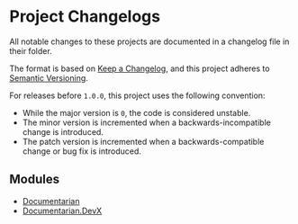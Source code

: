 # Project Changelogs

All notable changes to these projects are documented in a changelog file in their folder.

The format is based on [Keep a Changelog][01], and this project adheres to
[Semantic Versioning][02].

For releases before `1.0.0`, this project uses the following convention:

- While the major version is `0`, the code is considered unstable.
- The minor version is incremented when a backwards-incompatible change is introduced.
- The patch version is incremented when a backwards-compatible change or bug fix is introduced.

## Modules

- [Documentarian][03]
- [Documentarian.DevX][04]

[01]: https://keepachangelog.com/en/1.0.0/
[02]: https://semver.org/spec/v2.0.0.html
[03]: Modules/Documentarian/CHANGELOG.md
[04]: Modules/Documentarian.DevX/CHANGELOG.md
